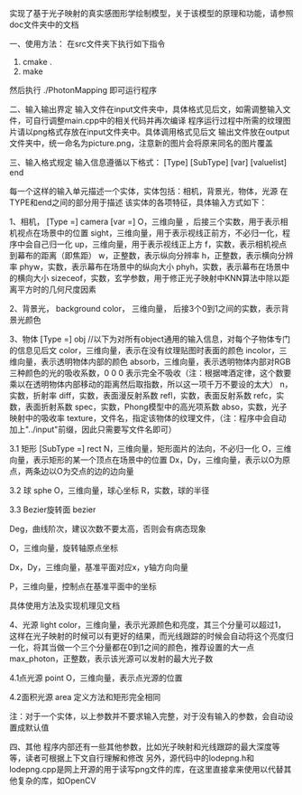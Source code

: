 实现了基于光子映射的真实感图形学绘制模型，关于该模型的原理和功能，请参照doc文件夹中的文档

一、使用方法：
在src文件夹下执行如下指令
1. cmake .
2. make

然后执行 ./PhotonMapping 即可运行程序

二、输入输出界定
输入文件在input文件夹中，具体格式见后文，如需调整输入文件，可自行调整main.cpp中的相关代码并再次编译
程序运行过程中所需的纹理图片请以png格式存放在input文件夹中。具体调用格式见后文
输出文件放在output文件夹中，统一命名为picture.png，注意新的图片会将原来同名的图片覆盖

三、输入格式规定
输入信息遵循以下格式：
[Type] [SubType]
[var] [valuelist]
end


每一个这样的输入单元描述一个实体，实体包括：相机，背景光，物体，光源
在TYPE和end之间的部分用于描述 该实体的各项特征，具体输入方式如下：

1、相机， [Type =] camera
[var =] O，三维向量 ，后接三个实数，用于表示相机视点在场景中的位置
sight，三维向量，用于表示视线正前方，不必归一化，程序中会自己归一化
up，三维向量，用于表示视线正上方
f，实数，表示相机视点到幕布的距离（即焦距）
w，正整数，表示纵向分辨率
h，正整数，表示横向分辨率
phyw，实数，表示幕布在场景中的纵向大小
phyh，实数，表示幕布在场景中的横向大小
sizeceof，实数，玄学参数，用于修正光子映射中KNN算法中除以距离平方时的几何尺度因素

2、背景光， background
color， 三维向量， 后接3个0到1之间的实数，表示背景光颜色

3、物体 [Type =] obj
//以下为对所有object通用的输入信息，对每个子物体专门的信息见后文
color，三维向量，表示在没有纹理贴图时表面的颜色
incolor，三维向量，表示透明物体内部的颜色
absorb，三维向量，表示透明物体内部对RGB三种颜色的光的吸收系数，0 0 0 表示完全不吸收（注：根据啤酒定律，这个数要乘以在透明物体内部移动的距离然后取指数，所以这一项千万不要设的太大）
n，实数，折射率
diff，实数，表面漫反射系数
refl，实数，表面反射系数
refc，实数，表面折射系数
spec，实数，Phong模型中的高光项系数
abso，实数，光子映射中的吸收率
texture，文件名，指定该物体的纹理文件，（注：程序中会自动加上"../input"前缀，因此只需要写文件名即可）



3.1 矩形 [SubType =] rect
N，三维向量，矩形面片的法向，不必归一化
O，三维向量，表示矩形的某一个顶点在场景中的位置
Dx，Dy，三维向量，表示以O为原点，两条边以O为交点的边的边向量

3.2 球 sphe
O，三维向量，球心坐标
R，实数，球的半径

3.3 Bezier旋转面 bezier

Deg，曲线阶次，建议次数不要太高，否则会有病态现象

O，三维向量，旋转轴原点坐标

Dx，Dy，三维向量，基准平面对应x，y轴方向向量

P，三维向量，控制点在基准平面中的坐标

具体使用方法及实现机理见文档



4、光源 light
color，三维向量，表示光源颜色和亮度，其三个分量可以超过1，这样在光子映射的时候可以有更好的结果，而光线跟踪的时候会自动将这个亮度归一化，将其当做一个三个分量都在0到1之间的颜色，推荐设置的大一点
max_photon，正整数，表示该光源可以发射的最大光子数

4.1点光源 point
O，三维向量，表示点光源的位置

4.2面积光源 area
定义方法和矩形完全相同



注：对于一个实体，以上参数并不要求输入完整，对于没有输入的参数，会自动设置成默认值

四、其他
程序内部还有一些其他参数，比如光子映射和光线跟踪的最大深度等等，读者可根据上下文自行理解和修改
另外，源代码中的lodepng.h和lodepng.cpp是网上开源的用于读写png文件的库，在这里直接拿来使用以代替其他复杂的库，如OpenCV
